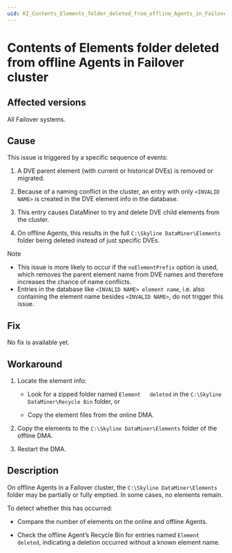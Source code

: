```yaml
---
uid: KI_Contents_Elements_folder_deleted_from_offline_Agents_in_Failover_cluster
---
```


# Contents of Elements folder deleted from offline Agents in Failover cluster

## Affected versions

All Failover systems.

## Cause

This issue is triggered by a specific sequence of events:

1. A DVE parent element (with current or historical DVEs) is removed or migrated.

1. Because of a naming conflict in the cluster, an entry with only `<INVALID NAME>` is created in the DVE element info in the database.

1. This entry causes DataMiner to try and delete DVE child elements from the cluster.

1. On offline Agents, this results in the full `C:\Skyline DataMiner\Elements` folder being deleted instead of just specific DVEs.

> [!NOTE]
>
> - This issue is more likely to occur if the `noElementPrefix` option is used, which removes the parent element name from DVE names and therefore increases the chance of name conflicts.
> - Entries in the database like `<INVALID NAME> element name`, i.e. also containing the element name besides `<INVALID NAME>`, do not trigger this issue.

## Fix

No fix is available yet.

## Workaround

1. Locate the element info:

   - Look for a zipped folder named `Element   deleted` in the `C:\Skyline DataMiner\Recycle Bin` folder, or

   - Copy the element files from the online DMA.

1. Copy the elements to the `C:\Skyline DataMiner\Elements` folder of the offline DMA.

1. Restart the DMA.

## Description

On offline Agents in a Failover cluster, the `C:\Skyline DataMiner\Elements` folder may be partially or fully emptied. In some cases, no elements remain.

To detect whether this has occurred:

- Compare the number of elements on the online and offline Agents.

- Check the offline Agent’s Recycle Bin for entries named `Element   deleted`, indicating a deletion occurred without a known element name.
